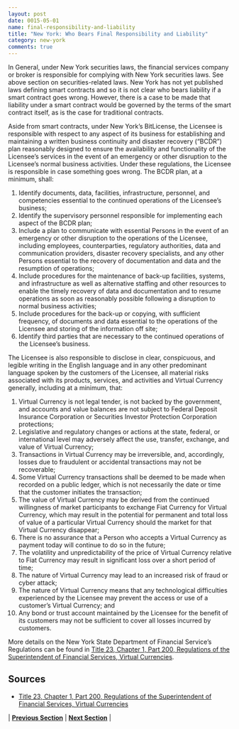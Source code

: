 ```yaml
---
layout: post
date: 0015-05-01
name: final-responsibility-and-liability
title: "New York: Who Bears Final Responsibility and Liability"
category: new-york
comments: true
---
```


In General, under New York securities laws, the financial services company or broker is responsible for complying with New York securities laws. See above section on securities-related laws. New York has not yet published laws defining smart contracts and so it is not clear who bears liability if a smart contract goes wrong. However, there is a case to be made that liability under a smart contract would be governed by the terms of the smart contract itself, as is the case for traditional contracts.

Aside from smart contracts, under New York’s BitLicense, the Licensee is responsible with respect to any aspect of its business for establishing and maintaining a written business continuity and disaster recovery (“BCDR”) plan reasonably designed to ensure the availability and functionality of the Licensee’s services in the event of an emergency or other disruption to the Licensee’s normal business activities. Under these regulations, the Licensee is responsible in case something goes wrong. The BCDR plan, at a minimum, shall:
1. Identify documents, data, facilities, infrastructure, personnel, and competencies essential to the continued operations of the Licensee’s business;
2. Identify the supervisory personnel responsible for implementing each aspect of the BCDR plan;
3. Include a plan to communicate with essential Persons in the event of an emergency or other disruption to the operations of the Licensee, including employees, counterparties, regulatory authorities, data and communication providers, disaster recovery specialists, and any other Persons essential to the recovery of documentation and data and the resumption of operations;
4. Include procedures for the maintenance of back-up facilities, systems, and infrastructure as well as alternative staffing and other resources to enable the timely recovery of data and documentation and to resume operations as soon as reasonably possible following a disruption to normal business activities;
5. Include procedures for the back-up or copying, with sufficient frequency, of documents and data essential to the operations of the Licensee and storing of the information off site;
6. Identify third parties that are necessary to the continued operations of the Licensee’s business.
 
The Licensee is also responsible to disclose in clear, conspicuous, and legible writing in the English language and in any other predominant language spoken by the customers of the Licensee, all material risks associated with its products, services, and activities and Virtual Currency generally, including at a minimum, that:
1. Virtual Currency is not legal tender, is not backed by the government, and accounts and value balances are not subject to Federal Deposit Insurance Corporation or Securities Investor Protection Corporation protections;
2. Legislative and regulatory changes or actions at the state, federal, or international level may adversely affect the use, transfer, exchange, and value of Virtual Currency;
3. Transactions in Virtual Currency may be irreversible, and, accordingly, losses due to fraudulent or accidental transactions may not be recoverable;
4. Some Virtual Currency transactions shall be deemed to be made when recorded on a public ledger, which is not necessarily the date or time that the customer initiates the transaction;
5. The value of Virtual Currency may be derived from the continued willingness of market participants to exchange Fiat Currency for Virtual Currency, which may result in the potential for permanent and total loss of value of a particular Virtual Currency should the market for that Virtual Currency disappear;
6. There is no assurance that a Person who accepts a Virtual Currency as payment today will continue to do so in the future;
7. The volatility and unpredictability of the price of Virtual Currency relative to Fiat Currency may result in significant loss over a short period of time;
8. The nature of Virtual Currency may lead to an increased risk of fraud or cyber attack;
9. The nature of Virtual Currency means that any technological difficulties experienced by the Licensee may prevent the access or use of a customer’s Virtual Currency; and
10. Any bond or trust account maintained by the Licensee for the benefit of its customers may not be sufficient to cover all losses incurred by customers.
 
More details on the New York State Department of Financial Service’s Regulations can be found in [Title 23, Chapter 1, Part 200, Regulations of the Superintendent of Financial Services, Virtual Currencies](http://www.dfs.ny.gov/legal/regulations/adoptions/dfsp200t.pdf).

Sources
------ 
- [Title 23, Chapter 1, Part 200, Regulations of the Superintendent of Financial Services, Virtual Currencies](http://www.dfs.ny.gov/legal/regulations/adoptions/dfsp200t.pdf)

| **[Previous Section](https://mimush.github.io/CryptoWikiTest.github.io//new-york/new-york-privacy-and-data-protection.html)** | **[Next Section](https://mimush.github.io/CryptoWikiTest.github.io//new-york/new-york-smart-contracts.html)** |



